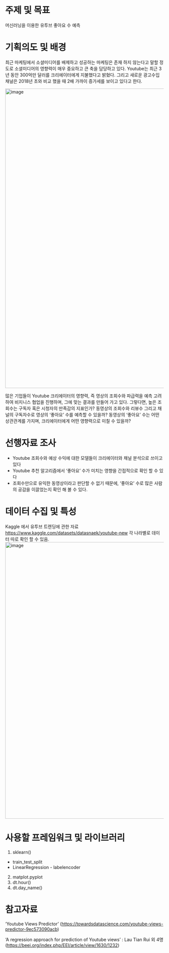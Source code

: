 # 주제 및 목표
머신러닝을 이용한 유투브 좋아요 수 예측


# 기획의도 및 배경

최근 마케팅에서 소셜미디어를 배제하고 성공하는 마케팅은 존재 하지 않는다고 말할 정도로 소셜미디어의 영향력이 매우 중요하고 큰 축을 담당하고 있다.
Youtube는 최근 3년 동안 300억만 달러를 크리에이터에게 지불했다고 밝혔다. 그리고 새로운 광고수입 채널은 2018년 초와 비교 했을 때 2배 가까이 증가세를 보이고 있다고 한다.

<img width="953" alt="image" src="https://user-images.githubusercontent.com/82385436/167084794-c9c63d15-5177-4ffe-91bc-bdda40b98be9.png">

많은 기업들이 Youtube 크리에이터의 영향력, 즉 영상의 조회수와 파급력을 예측 고려하여
비지니스 협업을 진행하며, 그에 맞는 결과를 만들어 가고 있다.
그렇다면, 높은 조회수는 구독자 혹은 시청자의 만족감의 지표인가?
동영상의 조회수와 리뷰수 그리고 채널의 구독자수로 영상의 ‘좋아요’ 수를 예측할 수 있을까? 동영상의 ‘좋아요’ 수는 어떤 상관관계를 가지며, 크리에이터에게 어떤 영향력으로 미칠 수 있을까?

# 선행자료 조사
- Youtube 조회수와 예상 수익에 대한 모델들이 크리에이터와 채널 분석으로 쓰이고 있다
- Youtube 추천 알고리즘에서 ‘좋아요’ 수가 미치는 영향을 간접적으로 확인 할 수 있다
- 조회수만으로 유익한 동영상이라고 판단할 수 없기 때문에, ‘좋아요’ 수로 많은 사람의 공감을 이끌었는지 확인 해 볼 수 있다.

# 데이터 수집 및 특성

Kaggle 에서 유투브 트렌딩에 관한 자료 https://www.kaggle.com/datasets/datasnaek/youtube-new
각 나라별로 데이터 따로 확인 할 수 있음.
<img width="880" alt="image" src="https://user-images.githubusercontent.com/82385436/167084994-c88f3e72-122d-4d39-9551-d830258ccb71.png">

# 사용할 프레임워크 및 라이브러리
1. sklearn()
- train_test_split
- LinearRegression - labelencoder
2. matplot.pyplot 
3. dt.hour()
4. dt.day_name() 

# 참고자료
‘Youtube Views Predictor’ (https://towardsdatascience.com/youtube-views-predictor-9ec573090acb)

‘A regression approach for prediction of Youtube views’ : Lau Tian Rui 외 4명 (https://beei.org/index.php/EEI/article/view/1630/1232)
